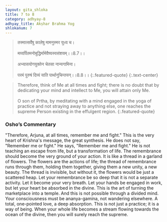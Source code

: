 ```yaml
---
layout: gita_shloka
title: 7 to 8
category: adhyay-8
adhyay_title: Akṣhar Brahma Yog
shlokanum: 7
---
```


> तस्मात्सर्वेषु कालेषु मामनुस्मर युध्य च।<br><br>मय्यर्पितमनोबुद्धिर्मामेवैष्यस्यसंशयम्।।8.7।।<br><br>अभ्यासयोगयुक्तेन चेतसा नान्यगामिना।<br><br>परमं पुरुषं दिव्यं याति पार्थानुचिन्तयन्।।8.8।।
{:.featured-quote} 
{:.text-center}

> Therefore, think of Me at all times and fight; there is no doubt that by dedicating your mind and intellect to Me, you will attain only Me.<br><br>O son of Prtha, by meditating with a mind engaged in the yoga of practice and not straying away to anything else, one reaches the supreme Person existing in the effulgent region.
{:.featured-quote}

### Osho’s Commentary
"Therefore, Arjuna, at all times, remember me and fight."
This is the very heart of Krishna's message, the great synthesis. He does not say, "Remember me or fight." He says, "Remember me and fight." He is not teaching an escape from life, but a transformation of life. The remembrance should become the very ground of your action.
It is like a thread in a garland of flowers. The flowers are the actions of life; the thread of remembrance runs through them, holding them together, giving them a new unity, a new beauty. The thread is invisible, but without it, the flowers would be just a scattered heap.
Let your remembrance be so deep that it is not a separate activity. Let it become your very breath. Let your hands be engaged in work, but let your heart be absorbed in the divine. This is the art of turning the marketplace into a temple.
And this is not possible through a divided mind. Your consciousness must be ananya-gamina, not wandering elsewhere. A total, one-pointed love, a deep absorption. This is not just a practice; it is a way of being. When your whole life becomes a stream flowing towards the ocean of the divine, then you will surely reach the supreme.
